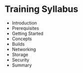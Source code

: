 # Training Syllabus

- Introduction
- Prerequisites
- Getting Started
- Concepts
- Builds
- Networking
- Storage
- Security
- Summary
